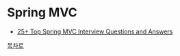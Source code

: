 # Spring MVC
* [25+ Top Spring MVC Interview Questions and Answers](https://github.com/smpark1020/tech-interview/tree/master/Spring%20MVC/25%2B%20Top%20Spring%20MVC%20Interview%20Questions%20and%20Answers)

[목차로](https://github.com/smpark1020/tech-interview#%EB%AA%A9%EC%B0%A8)
